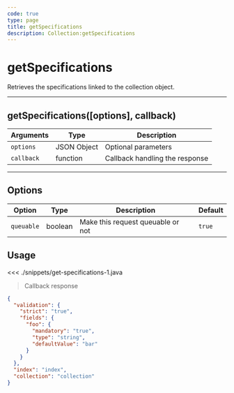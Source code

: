 ```yaml
---
code: true
type: page
title: getSpecifications
description: Collection:getSpecifications
---
```


# getSpecifications

Retrieves the specifications linked to the collection object.

---

## getSpecifications([options], callback)

| Arguments  | Type        | Description                    |
| ---------- | ----------- | ------------------------------ |
| `options`  | JSON Object | Optional parameters            |
| `callback` | function    | Callback handling the response |

---

## Options

| Option     | Type    | Description                       | Default |
| ---------- | ------- | --------------------------------- | ------- |
| `queuable` | boolean | Make this request queuable or not | `true`  |

## Usage

<<< ./snippets/get-specifications-1.java

> Callback response

```json
{
  "validation": {
    "strict": "true",
    "fields": {
      "foo": {
        "mandatory": "true",
        "type": "string",
        "defaultValue": "bar"
      }
    }
  },
  "index": "index",
  "collection": "collection"
}
```
